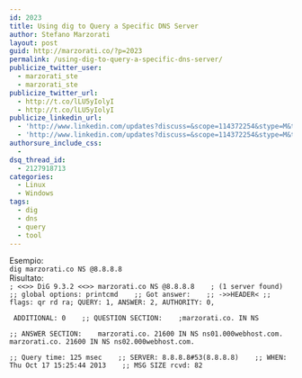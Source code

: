 ```yaml
---
id: 2023
title: Using dig to Query a Specific DNS Server
author: Stefano Marzorati
layout: post
guid: http://marzorati.co/?p=2023
permalink: /using-dig-to-query-a-specific-dns-server/
publicize_twitter_user:
  - marzorati_ste
  - marzorati_ste
publicize_twitter_url:
  - http://t.co/lLU5yIolyI
  - http://t.co/lLU5yIolyI
publicize_linkedin_url:
  - 'http://www.linkedin.com/updates?discuss=&scope=114372254&stype=M&topic=5790348283582898176&type=U&a=h6yk'
  - 'http://www.linkedin.com/updates?discuss=&scope=114372254&stype=M&topic=5790348283582898176&type=U&a=h6yk'
authorsure_include_css:
  - 
dsq_thread_id:
  - 2127918713
categories:
  - Linux
  - Windows
tags:
  - dig
  - dns
  - query
  - tool
---
```

Esempio:  
`dig marzorati.co NS @8.8.8.8`  
Risultato:  
`; <<>> DiG 9.3.2 <<>> marzorati.co NS @8.8.8.8   
; (1 server found)   
;; global options: printcmd   
;; Got answer:   
;; ->>HEADER< ;; flags: qr rd ra; QUERY: 1, ANSWER: 2, AUTHORITY: 0,`

` ADDITIONAL: 0   
;; QUESTION SECTION:   
;marzorati.co. IN NS`

`;; ANSWER SECTION:   
marzorati.co. 21600 IN NS ns01.000webhost.com.   
marzorati.co. 21600 IN NS ns02.000webhost.com.`

`;; Query time: 125 msec   
;; SERVER: 8.8.8.8#53(8.8.8.8)   
;; WHEN: Thu Oct 17 15:25:44 2013   
;; MSG SIZE rcvd: 82`